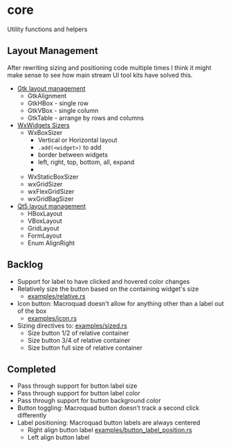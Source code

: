 # core
Utility functions and helpers

## Layout Management
After rewriting sizing and positioning code multiple times I think it might make sense to see how
main stream UI tool kits have solved this.
* [Gtk layout management](https://zetcode.com/gui/gtk2/gtklayoutmanagement/)
  * GtkAlignment
  * GtkHBox - single row
  * GtkVBox - single column
  * GtkTable - arrange by rows and columns
* [WxWidgets Sizers](https://zetcode.com/gui/wxwidgets/layoutmanagement/)
  * WxBoxSizer
    * Vertical or Horizontal layout
    * `.add(<widget>)` to add 
    * border between widgets
    * left, right, top, bottom, all, expand
    * 
  * WxStaticBoxSizer
  * wxGridSizer
  * wxFlexGridSizer
  * wxGridBagSizer
* [Qt5 layout management](https://zetcode.com/gui/qt5/layoutmanagement/)
  * HBoxLayout
  * VBoxLayout
  * GridLayout
  * FormLayout
  * Enum AlignRight

## Backlog
* Support for label to have clicked and hovered color changes
* Relatively size the button based on the containing widget's size
  * [examples/relative.rs](exmamples/relative.rs)
* Icon button: Macroquad doesn't allow for anything other than a label out of the box 
  * [examples/icon.rs](exmamples/icon.rs)
* Sizing directives to: [examples/sized.rs](exmamples/sized.rs)
  * Size button 1/2 of relative container
  * Size button 3/4 of relative container
  * Size button full size of relative container

## Completed
* Pass through support for button label size
* Pass through support for button label color
* Pass through support for button background color
* Button toggling: Macroquad button doesn't track a second click differently
* Label positioning: Macroquad button labels are always centered
  * Right align button label [examples/button_label_position.rs](exmamples/button_label_position.rs)
  * Left align button label